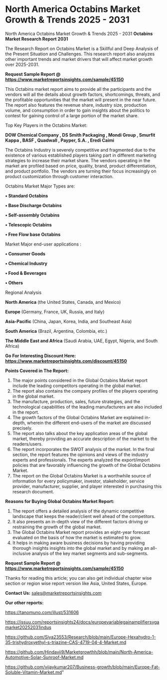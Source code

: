 # North America Octabins Market Growth & Trends 2025 - 2031
North America Octabins Market Growth & Trends 2025 - 2031
<strong>Octabins Market Research Report 2031</strong>

The Research Report on Octabins Market is a Skillful and Deep Analysis of the Present Situation and Challenges. This research report also analyzes other important trends and market drivers that will affect market growth over 2025-2031.

<strong>Request Sample Report @ <a href=https://www.marketreportsinsights.com/sample/45150>https://www.marketreportsinsights.com/sample/45150</a></strong>

This Octabins market report aims to provide all the participants and the vendors will all the details about growth factors, shortcomings, threats, and the profitable opportunities that the market will present in the near future. The report also features the revenue share, industry size, production volume, and consumption in order to gain insights about the politics to contest for gaining control of a large portion of the market share.

Top Key Players in the Octabins Market:

<strong>DOW Chemical Company , DS Smith Packaging , Mondi Group , Smurfit Kappa , BASF , Quadwall , Payper, S.A. , Eredi Caimi </strong>

The Octabins Industry is severely competitive and fragmented due to the existence of various established players taking part in different marketing strategies to increase their market share. The vendors operating in the market are profiled based on price, quality, brand, product differentiation, and product portfolio. The vendors are turning their focus increasingly on product customization through customer interaction.

Octabins Market Major Types are:

<strong>•  Standard Octabins 

•  Base Discharge Octabins 

•  Self-assembly Octabins 

•  Telescopic Octabins 

•  Free Flow base Octabins</strong>

Market Major end-user applications :

<strong>•  Consumer Goods 

•  Chemical Industry 

•  Food & Beverages 

•  Others</strong>

Regional Analysis

</u><strong><b>North America</b></strong> (the United States, Canada, and Mexico)

<strong><b>Europe </b></strong>(Germany, France, UK, Russia, and Italy)

<strong><b>Asia-Pacific</b></strong> (China, Japan, Korea, India, and Southeast Asia)

<strong><b>South America</b></strong> (Brazil, Argentina, Colombia, etc.)

<strong><b>The Middle East and Africa</b></strong> (Saudi Arabia, UAE, Egypt, Nigeria, and South Africa)

<strong>Go For Interesting Discount Here: <a href=https://www.marketreportsinsights.com/discount/45150>https://www.marketreportsinsights.com/discount/45150</a></strong>

<strong>Points Covered in The Report:</strong>
<ol>
  <li>The major points considered in the Global Octabins Market report include the leading competitors operating in the global market.</li>
  <li>The report also contains the company profiles of the players operating in the global market.</li>
  <li>The manufacture, production, sales, future strategies, and the technological capabilities of the leading manufacturers are also included in the report.</li>
  <li>The growth factors of the Global Octabins Market are explained in-depth, wherein the different end-users of the market are discussed precisely.</li>
  <li>The report also talks about the key application areas of the global market, thereby providing an accurate description of the market to the readers/users.</li>
  <li>The report incorporates the SWOT analysis of the market. In the final section, the report features the opinions and views of the industry experts and professionals. The experts analyzed the export/import policies that are favorably influencing the growth of the Global Octabins Market.</li>
  <li>The report on the Global Octabins Market is a worthwhile source of information for every policymaker, investor, stakeholder, service provider, manufacturer, supplier, and player interested in purchasing this research document.</li>
</ol>
<strong>Reasons for Buying Global Octabins Market Report:</strong>

<ol>
  <li>The report offers a detailed analysis of the dynamic competitive landscape that keeps the reader/client well ahead of the competitors.</li>
  <li>It also presents an in-depth view of the different factors driving or restraining the growth of the global market.</li>
  <li>The Global Octabins Market report provides an eight-year forecast evaluated on the basis of how the market is estimated to grow.</li>
  <li>It helps in making aware business decisions by having providing thorough insights insights into the global market and by making an all-inclusive analysis of the key market segments and sub-segments.</li>
</ol>
<strong>Request Sample Report @ <a href=https://www.marketreportsinsights.com/sample/45150>https://www.marketreportsinsights.com/sample/45150</a></strong>


Thanks for reading this article; you can also get individual chapter wise section or region wise report version like Asia, United States, Europe.

<strong>Contact Us:</strong>
sales@marketreportsinsights.com

<strong>Our other reports:</strong>

<a href=https://tanomuno.com/illust/531606>https://tanomuno.com/illust/531606</a>

<a href=https://issuu.com/reportsinsights24/docs/europevariablegainamplifiersvgamarket20252031indus>https://issuu.com/reportsinsights24/docs/europevariablegainamplifiersvgamarket20252031indus</a>

<a href=https://github.com/Siya23553/Research/blob/main/Europe-Hexahydro-1-35-trishydroxyethyl-s-triazine-CAS-4719-04-4-Market.md>https://github.com/Siya23553/Research/blob/main/Europe-Hexahydro-1-35-trishydroxyethyl-s-triazine-CAS-4719-04-4-Market.md</a>

<a href=https://github.com/Hindavii9/Marketgrowthh/blob/main/North-America-Automotive-Solar-Sunroof-Market.md>https://github.com/Hindavii9/Marketgrowthh/blob/main/North-America-Automotive-Solar-Sunroof-Market.md</a>

<a href=https://github.com/vijaykumar207/Business-growth/blob/main/Europe-Fat-Soluble-Vitamin-Market.md>https://github.com/vijaykumar207/Business-growth/blob/main/Europe-Fat-Soluble-Vitamin-Market.md</a>"

